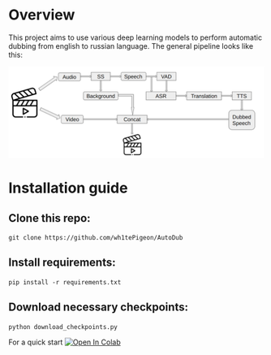 # Overview
This project aims to use various deep learning models to perform automatic dubbing from english to russian language. The general pipeline looks like this:
<p align="center">
<img src="docs/pipe.png" alt="Overall pipeline"
width="800px"></p>

# Installation guide
## Clone this repo:

```shell
git clone https://github.com/wh1tePigeon/AutoDub
```

## Install requirements:

```shell
pip install -r requirements.txt
```
## Download necessary checkpoints:

```shell
python download_checkpoints.py
```

For a quick start [![Open In Colab](https://colab.research.google.com/assets/colab-badge.svg)](https://colab.research.google.com/github/wh1tePigeon/AutoDub/blob/master/quickstart.ipynb)

